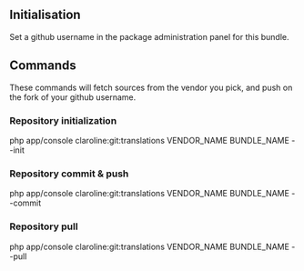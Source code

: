 ## Initialisation
Set a github username in the package administration panel for this bundle.
## Commands
These commands will fetch sources from the vendor you pick, and push on the fork of your github username.
### Repository initialization
php app/console claroline:git:translations VENDOR_NAME BUNDLE_NAME --init
### Repository commit & push
php app/console claroline:git:translations VENDOR_NAME BUNDLE_NAME --commit
### Repository pull
php app/console claroline:git:translations VENDOR_NAME BUNDLE_NAME --pull

